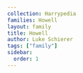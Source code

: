```yaml
---
collection: Harrypedia
families: Howell
layout: family
title: Howell
author: Luke Schierer
tags: ["family"]
sidebar:
  order: 1
---
```

